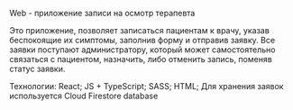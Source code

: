 Web - приложение записи на осмотр терапевта

Это приложение, позволяет записаться пациентам к врачу, указав беспокоящие их симптомы, заполнив форму и отправив заявку. Все заявки поступают администратору, который может самостоятельно связаться с пациентом, назначить, либо отменить запись, поменяв статус заявки.

Технологии:
React;
JS + TypeScript;
SASS;
HTML;
Для хранения заявок используется Cloud Firestore database
